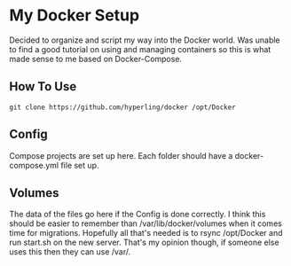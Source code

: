 # My Docker Setup
Decided to organize and script my way into the Docker world.
Was unable to find a good tutorial on using and managing containers so this is what made sense to me based on Docker-Compose.

## How To Use
`git clone https://github.com/hyperling/docker /opt/Docker`

## Config
Compose projects are set up here. Each folder should have a docker-compose.yml file set up.

## Volumes
The data of the files go here if the Config is done correctly.
I think this should be easier to remember than /var/lib/docker/volumes when it comes time for migrations.
Hopefully all that's needed is to rsync /opt/Docker and run start.sh on the new server.
That's my opinion though, if someone else uses this then they can use /var/.
